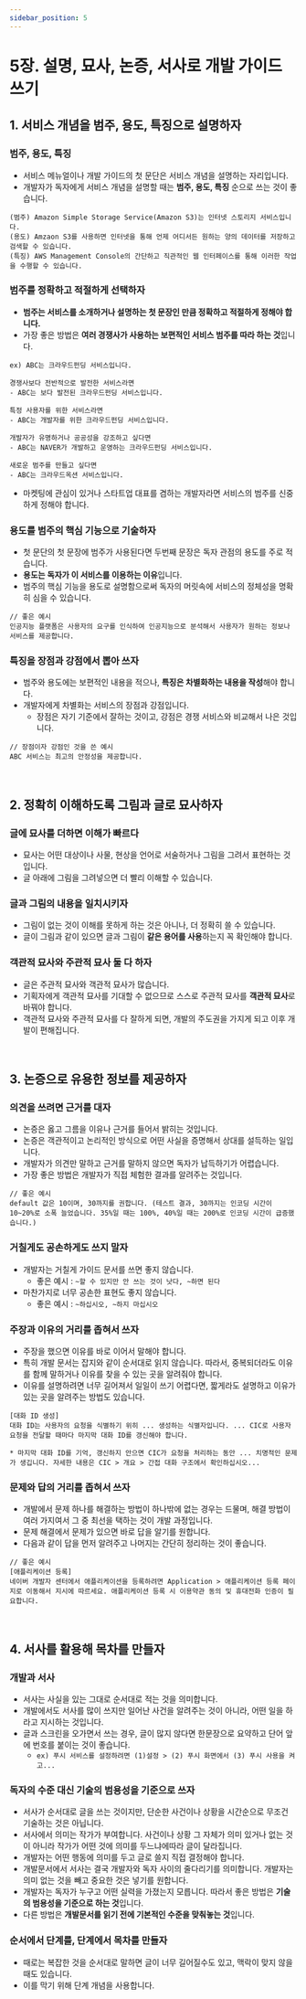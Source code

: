 ```yaml
---
sidebar_position: 5
---
```


# 5장. 설명, 묘사, 논증, 서사로 개발 가이드 쓰기

## 1. 서비스 개념을 범주, 용도, 특징으로 설명하자

### 범주, 용도, 특징

- 서비스 메뉴얼이나 개발 가이드의 첫 문단은 서비스 개념을 설명하는 자리입니다.
- 개발자가 독자에게 서비스 개념을 설명할 때는 **범주, 용도, 특징** 순으로 쓰는 것이 좋습니다.

```
(범주) Amazon Simple Storage Service(Amazon S3)는 인터넷 스토리지 서비스입니다.
(용도) Amzaon S3를 사용하면 인터넷을 통해 언제 어디서든 원하는 양의 데이터를 저장하고 검색할 수 있습니다.
(특징) AWS Management Console의 간단하고 직관적인 웹 인터페이스를 통해 이러한 작업을 수행할 수 있습니다.
```

### 범주를 정확하고 적절하게 선택하자

- **범주는 서비스를 소개하거나 설명하는 첫 문장인 만큼 정확하고 적절하게 정해야 합니다.**
- 가장 좋은 방법은 **여러 경쟁사가 사용하는 보편적인 서비스 범주를 따라 하는 것**입니다.

```
ex) ABC는 크라우드펀딩 서비스입니다.

경쟁사보다 전반적으로 발전한 서비스라면
- ABC는 보다 발전된 크라우드펀딩 서비스입니다.

특정 사용자를 위한 서비스라면
- ABC는 개발자를 위한 크라우드펀딩 서비스입니다.

개발자가 유명하거나 공공성을 강조하고 싶다면
- ABC는 NAVER가 개발하고 운영하는 크라우드펀딩 서비스입니다.

새로운 범주를 만들고 싶다면
- ABC는 크라우드옥션 서비스입니다.
```

- 마켓팅에 관심이 있거나 스타트업 대표를 겸하는 개발자라면 서비스의 범주를 신중하게 정해야 합니다.

### 용도를 범주의 핵심 기능으로 기술하자

- 첫 문단의 첫 문장에 범주가 사용된다면 두번째 문장은 독자 관점의 용도를 주로 적습니다.
- **용도는 독자가 이 서비스를 이용하는 이유**입니다.
- 범주의 핵심 기능을 용도로 설명함으로써 독자의 머릿속에 서비스의 정체성을 명확히 심을 수 있습니다.

```
// 좋은 예시
인공지능 플랫폼은 사용자의 요구를 인식하여 인공지능으로 분석해서 사용자가 원하는 정보나 서비스를 제공합니다.
```

### 특징을 장점과 강점에서 뽑아 쓰자

- 범주와 용도에는 보편적인 내용을 적으나, **특징은 차별화하는 내용을 작성**해야 합니다.
- 개발자에게 차별화는 서비스의 장점과 강점입니다.
  - 장점은 자기 기준에서 잘하는 것이고, 강점은 경쟁 서비스와 비교해서 나은 것입니다.

```
// 장점이자 강점인 것을 쓴 예시
ABC 서비스는 최고의 안정성을 제공합니다.
```

<br/>

## 2. 정확히 이해하도록 그림과 글로 묘사하자

### 글에 묘사를 더하면 이해가 빠르다

- 묘사는 어떤 대상이나 사물, 현상을 언어로 서술하거나 그림을 그려서 표현하는 것입니다.
- 글 아래에 그림을 그려넣으면 더 빨리 이해할 수 있습니다.

### 글과 그림의 내용을 일치시키자

- 그림이 없는 것이 이해를 못하게 하는 것은 아니나, 더 정확히 쓸 수 있습니다.
- 글이 그림과 같이 있으면 글과 그림이 **같은 용어를 사용**하는지 꼭 확인해야 합니다.

### 객관적 묘사와 주관적 묘사 둘 다 하자

- 글은 주관적 묘사와 객관적 묘사가 많습니다.
- 기획자에게 객관적 묘사를 기대할 수 없으므로 스스로 주관적 묘사를 **객관적 묘사**로 바꿔야 합니다.
- 객관적 묘사와 주관적 묘사를 다 잘하게 되면, 개발의 주도권을 가지게 되고 이후 개발이 편해집니다.

<br/>

## 3. 논증으로 유용한 정보를 제공하자

### 의견을 쓰려면 근거를 대자

- 논증은 옳고 그름을 이유나 근거를 들어서 밝히는 것입니다.
- 논증은 객관적이고 논리적인 방식으로 어떤 사실을 증명해서 상대를 설득하는 일입니다.
- 개발자가 의견만 말하고 근거를 말하지 않으면 독자가 납득하기가 어렵습니다.
- 가장 좋은 방법은 개발자가 직접 체험한 결과를 알려주는 것입니다.

```
// 좋은 예시
default 값은 10이며, 30까지를 권합니다. (테스트 결과, 30까지는 인코딩 시간이 10~20%로 소폭 늘었습니다. 35%일 때는 100%, 40%일 때는 200%로 인코딩 시간이 급증했습니다.)
```

### 거칠게도 공손하게도 쓰지 말자

- 개발자는 거칠게 가이드 문서를 쓰면 좋지 않습니다.
  - 좋은 예시 : `~할 수 있지만 안 쓰는 것이 낫다, ~하면 된다`
- 마찬가지로 너무 공손한 표현도 좋지 않습니다.
  - 좋은 예시 : `~하십시오, ~하지 마십시오`

### 주장과 이유의 거리를 좁혀서 쓰자

- 주장을 했으면 이유를 바로 이어서 말해야 합니다.
- 특히 개발 문서는 잡지와 같이 순서대로 읽지 않습니다. 따라서, 중복되더라도 이유를 함께 말하거나 이유를 찾을 수 있는 곳을 알려줘야 합니다.
- 이유를 설명하려면 너무 길어져서 일일이 쓰기 어렵다면, 짧게라도 설명하고 이유가 있는 곳을 알려주는 방법도 있습니다.

```
[대화 ID 생성]
대화 ID는 사용자의 요청을 식별하기 위히 ... 생성하는 식별자입니다. ... CIC로 사용자 요청을 전달할 때마다 마지막 대화 ID를 갱신해야 합니다.

* 마지막 대화 ID를 기억, 갱신하지 안으면 CIC가 요청을 처리하는 동안 ... 치명적인 문제가 생깁니다. 자세한 내용은 CIC > 개요 > 간접 대화 구조에서 확인하십시오...
```

### 문제와 답의 거리를 좁혀서 쓰자

- 개발에서 문제 하나를 해결하는 방법이 하나밖에 없는 경우는 드물며, 해결 방법이 여러 가지여서 그 중 최선을 택하는 것이 개발 과정입니다.
- 문제 해결에서 문제가 있으면 바로 답을 알기를 원합니다.
- 다음과 같이 답을 먼저 알려주고 나머지는 간단히 정리하는 것이 좋습니다.

```
// 좋은 예시
[애플리케이션 등록]
네이버 개발자 센터에서 애플리케이션을 등록하려면 Application > 애플리케이션 등록 페이지로 이동해서 지시에 따르세요. 애플리케이션 등록 시 이용약관 동의 및 휴대전화 인증이 필요합니다.
```

<br/>

## 4. 서사를 활용해 목차를 만들자

### 개발과 서사

- 서사는 사실을 있는 그대로 순서대로 적는 것을 의미합니다.
- 개발에서도 서사를 많이 쓰지만 일어난 사건을 알려주는 것이 아니라, 어떤 일을 하라고 지시하는 것입니다.
- 글과 스크린을 오가면서 쓰는 경우, 글이 많지 않다면 한문장으로 요약하고 단어 앞에 번호를 붙이는 것이 좋습니다.
  - `ex) 푸시 서비스를 설정하려면 (1)설정 > (2) 푸시 화면에서 (3) 푸시 사용을 켜고...`

### 독자의 수준 대신 기술의 범용성을 기준으로 쓰자

- 서사가 순서대로 글을 쓰는 것이지만, 단순한 사건이나 상황을 시간순으로 무조건 기술하는 것은 아닙니다.
- 서사에서 의미는 작가가 부여합니다. 사건이나 상황 그 자체가 의미 있거나 없는 것이 아니라 작가가 어떤 것에 의미를 두느냐에따라 글이 달라집니다.
- 개발자는 어떤 행동에 의미를 두고 글로 쓸지 직접 결정해야 합니다.
- 개발문서에서 서사는 결국 개발자와 독자 사이의 줄다리기를 의미합니다. 개발자는 의미 없는 것을 빼고 중요한 것은 넣기를 원합니다.
- 개발자는 독자가 누구고 어떤 실력을 가졌는지 모릅니다. 따라서 좋은 방법은 **기술의 범용성을 기준으로 하는 것**입니다.
- 다른 방법은 **개발문서를 읽기 전에 기본적인 수준을 맞춰놓는 것**입니다.

### 순서에서 단계를, 단계에서 목차를 만들자

- 때로는 복잡한 것을 순서대로 말하면 글이 너무 길어질수도 있고, 맥락이 맞지 않을 때도 있습니다.
- 이를 막기 위해 단계 개념을 사용합니다.
